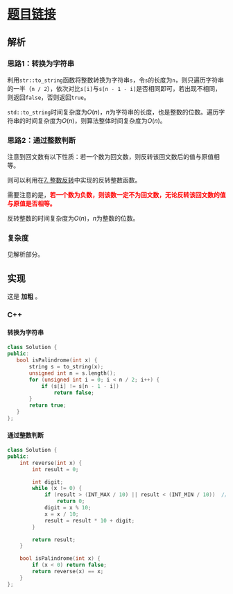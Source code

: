# [题目链接](https://leetcode-cn.com/problems/palindrome-number/)

## 解析

### 思路1：转换为字符串

利用`str::to_string`函数将整数转换为字符串`s`，令`s`的长度为`n`，则只遍历字符串的一半（`n / 2`），依次对比`s[i]`与`s[n - 1 - i]`是否相同即可，若出现不相同，则返回`false`，否则返回`true`。

`std::to_string`时间复杂度为$O(n)$，$n$为字符串的长度，也是整数的位数。遍历字符串的时间复杂度为$O(n)$，则算法整体时间复杂度为$O(n)$。


### 思路2：通过整数判断

注意到回文数有以下性质：若一个数为回文数，则反转该回文数后的值与原值相等。

则可以利用在[7. 整数反转](https://github.com/wtyuan96/LeetCode-Solutions/blob/main/solutions/7.%20%E6%95%B4%E6%95%B0%E5%8F%8D%E8%BD%AC.md)中实现的反转整数函数。

需要注意的是，<font color=ff0000>**若一个数为负数，则该数一定不为回文数，无论反转该回文数的值与原值是否相等。**</font>

反转整数的时间复杂度为$O(n)$，$n$为整数的位数。

### 复杂度

见解析部分。

## 实现

这是 **加粗** 。

### C++

#### 转换为字符串

```C++
class Solution {
public:
   bool isPalindrome(int x) {
       string s = to_string(x);
       unsigned int n = s.length();
       for (unsigned int i = 0; i < n / 2; i++) {
           if (s[i] != s[n - 1 - i])
               return false;
       }
       return true;
   }
};
```
#### 通过整数判断

```C++
class Solution {
public:
    int reverse(int x) {
        int result = 0;

        int digit;
        while (x != 0) {
            if (result > (INT_MAX / 10) || result < (INT_MIN / 10))  // 较官方题解省略了两个 || 判断
                return 0;
            digit = x % 10;
            x = x / 10;
            result = result * 10 + digit;
        }

        return result;
    }

    bool isPalindrome(int x) {
        if (x < 0) return false;
        return reverse(x) == x;
    }
};
```